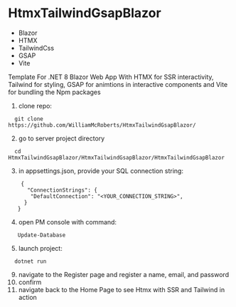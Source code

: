 # HtmxTailwindGsapBlazor

- Blazor
- HTMX
- TailwindCss
- GSAP
- Vite
  
Template For .NET 8 Blazor Web App With HTMX for SSR interactivity, Tailwind for styling, GSAP for animtions in interactive components and Vite for bundling the Npm packages

1. clone repo:
  ```
    git clone https://github.com/WilliamMcRoberts/HtmxTailwindGsapBlazor/

  ```
2. go to server project directory
  ```
    cd HtmxTailwindGsapBlazor/HtmxTailwindGsapBlazor/HtmxTailwindGsapBlazor
  ```
3. in appsettings.json, provide your SQL connection string:
  ```
      {
        "ConnectionStrings": {
         "DefaultConnection": "<YOUR_CONNECTION_STRING>",
       }
     }
  ```
4. open PM console with command:
  ```
     Update-Database
  ```
5. launch project:
  ```
    dotnet run
  ```
9. navigate to the Register page and register a name, email, and password
10. confirm
11. navigate back to the Home Page to see Htmx with SSR and Tailwind in action
